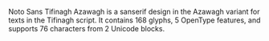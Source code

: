 Noto Sans Tifinagh Azawagh is a sanserif design in the Azawagh variant for texts in the Tifinagh script. It contains 168 glyphs, 5 OpenType features, and supports 76 characters from 2 Unicode blocks.